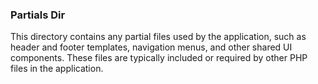 ### Partials Dir
This directory contains any partial files used by the application, such as header and footer templates, navigation menus, and other shared UI components. These files are typically included or required by other PHP files in the application.
